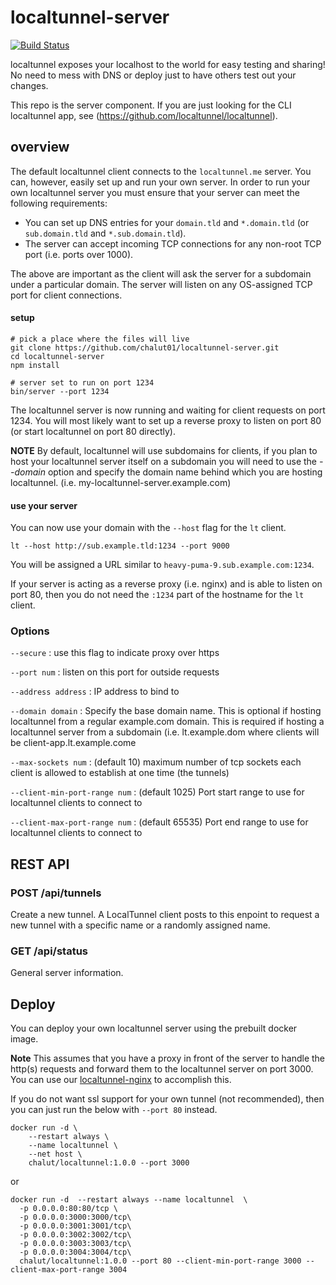 # localtunnel-server

[![Build Status](https://github.com/chalut01/localtunnel-server/actions/workflows/docker-image.yml/badge.svg)]([https://travis-ci.org/localtunnel/server](https://github.com/chalut01/localtunnel-server/actions/workflows/docker-image.yml/badge.svg))

localtunnel exposes your localhost to the world for easy testing and sharing! No need to mess with DNS or deploy just to have others test out your changes.

This repo is the server component. If you are just looking for the CLI localtunnel app, see (https://github.com/localtunnel/localtunnel).

## overview ##

The default localtunnel client connects to the `localtunnel.me` server. You can, however, easily set up and run your own server. In order to run your own localtunnel server you must ensure that your server can meet the following requirements:

* You can set up DNS entries for your `domain.tld` and `*.domain.tld` (or `sub.domain.tld` and `*.sub.domain.tld`).
* The server can accept incoming TCP connections for any non-root TCP port (i.e. ports over 1000).

The above are important as the client will ask the server for a subdomain under a particular domain. The server will listen on any OS-assigned TCP port for client connections.

#### setup

```shell
# pick a place where the files will live
git clone https://github.com/chalut01/localtunnel-server.git
cd localtunnel-server
npm install

# server set to run on port 1234
bin/server --port 1234
```

The localtunnel server is now running and waiting for client requests on port 1234. You will most likely want to set up a reverse proxy to listen on port 80 (or start localtunnel on port 80 directly).

**NOTE** By default, localtunnel will use subdomains for clients, if you plan to host your localtunnel server itself on a subdomain you will need to use the _--domain_ option and specify the domain name behind which you are hosting localtunnel. (i.e. my-localtunnel-server.example.com)

#### use your server

You can now use your domain with the `--host` flag for the `lt` client.

```shell
lt --host http://sub.example.tld:1234 --port 9000
```

You will be assigned a URL similar to `heavy-puma-9.sub.example.com:1234`.

If your server is acting as a reverse proxy (i.e. nginx) and is able to listen on port 80, then you do not need the `:1234` part of the hostname for the `lt` client.

### Options
`--secure` : use this flag to indicate proxy over https

`--port num` : listen on this port for outside requests

`--address address` : IP address to bind to

`--domain domain` : Specify the base domain name. This is optional if hosting localtunnel from a regular example.com domain. This is required if hosting a localtunnel server from a subdomain (i.e. lt.example.dom where clients will be client-app.lt.example.come

`--max-sockets num` : (default 10) maximum number of tcp sockets each client is allowed to establish at one time (the tunnels)

`--client-min-port-range num` : (default 1025) Port start range to use for localtunnel clients to connect to 

`--client-max-port-range num` : (default 65535) Port end range to use for localtunnel clients to connect to


## REST API

### POST /api/tunnels

Create a new tunnel. A LocalTunnel client posts to this enpoint to request a new tunnel with a specific name or a randomly assigned name.

### GET /api/status

General server information.

## Deploy

You can deploy your own localtunnel server using the prebuilt docker image.

**Note** This assumes that you have a proxy in front of the server to handle the http(s) requests and forward them to the localtunnel server on port 3000. You can use our [localtunnel-nginx](https://github.com/localtunnel/nginx) to accomplish this.

If you do not want ssl support for your own tunnel (not recommended), then you can just run the below with `--port 80` instead.

```
docker run -d \
    --restart always \
    --name localtunnel \
    --net host \
    chalut/localtunnel:1.0.0 --port 3000
```
or
```
docker run -d  --restart always --name localtunnel  \
  -p 0.0.0.0:80:80/tcp \
  -p 0.0.0.0:3000:3000/tcp\
  -p 0.0.0.0:3001:3001/tcp\
  -p 0.0.0.0:3002:3002/tcp\
  -p 0.0.0.0:3003:3003/tcp\
  -p 0.0.0.0:3004:3004/tcp\
  chalut/localtunnel:1.0.0 --port 80 --client-min-port-range 3000 --client-max-port-range 3004
```
